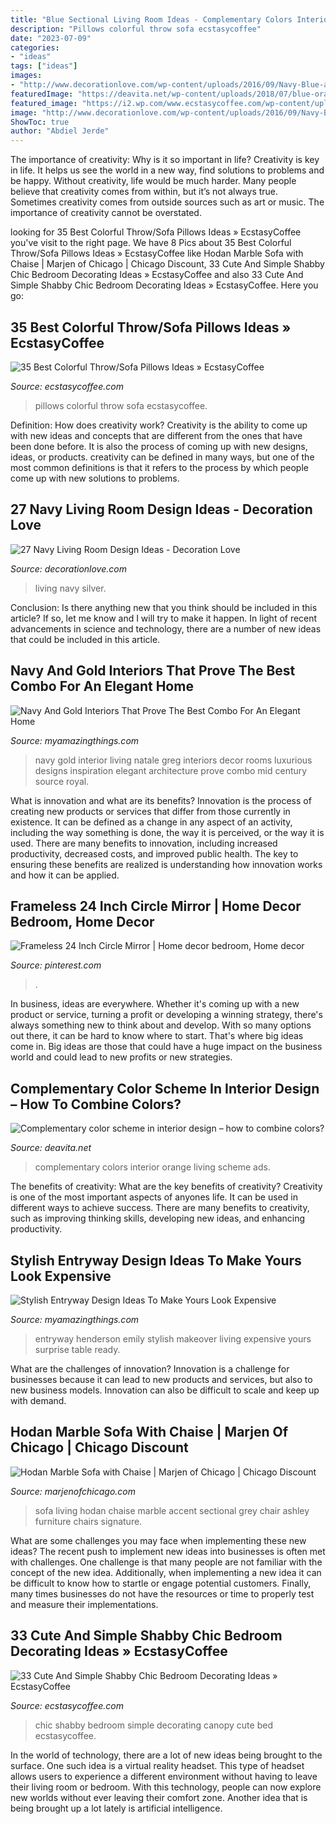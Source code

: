 ```yaml
---
title: "Blue Sectional Living Room Ideas - Complementary Colors Interior Orange Living Scheme Ads"
description: "Pillows colorful throw sofa ecstasycoffee"
date: "2023-07-09"
categories:
- "ideas"
tags: ["ideas"]
images:
- "http://www.decorationlove.com/wp-content/uploads/2016/09/Navy-Blue-and-Silver-Living-Room.jpg"
featuredImage: "https://deavita.net/wp-content/uploads/2018/07/blue-orange-complementary-colors-ideas-eclectic-living-room.jpg"
featured_image: "https://i2.wp.com/www.ecstasycoffee.com/wp-content/uploads/2016/08/Shabby-Chic-Kids-Bedroom-With-A-Canopy-Bed.jpg"
image: "http://www.decorationlove.com/wp-content/uploads/2016/09/Navy-Blue-and-Silver-Living-Room.jpg"
ShowToc: true
author: "Abdiel Jerde"
---
```



The importance of creativity: Why is it so important in life?
Creativity is key in life. It helps us see the world in a new way, find solutions to problems and be happy. Without creativity, life would be much harder. Many people believe that creativity comes from within, but it’s not always true. Sometimes creativity comes from outside sources such as art or music. The importance of creativity cannot be overstated.

	

		
looking for 35 Best Colorful Throw/Sofa Pillows Ideas » EcstasyCoffee you've visit to the right page. We have 8 Pics about 35 Best Colorful Throw/Sofa Pillows Ideas » EcstasyCoffee like Hodan Marble Sofa with Chaise | Marjen of Chicago | Chicago Discount, 33 Cute And Simple Shabby Chic Bedroom Decorating Ideas » EcstasyCoffee and also 33 Cute And Simple Shabby Chic Bedroom Decorating Ideas » EcstasyCoffee. Here you go:
		
    
## 35 Best Colorful Throw/Sofa Pillows Ideas » EcstasyCoffee

<img loading=lazy src="https://i0.wp.com/www.ecstasycoffee.com/wp-content/uploads/2016/10/Colorful-Throw-Pillows-33.jpg" onerror="this.onerror=null;this.src='https://tse1.mm.bing.net/th?id=OIP.hZC3L2e6f7DnzlKvRk6BHgHaLI&amp;pid=15.1';" alt="35 Best Colorful Throw/Sofa Pillows Ideas » EcstasyCoffee">

_Source: ecstasycoffee.com_

>pillows colorful throw sofa ecstasycoffee. 

	

Definition: How does creativity work?
Creativity is the ability to come up with new ideas and concepts that are different from the ones that have been done before. It is also the process of coming up with new designs, ideas, or products. creativity can be defined in many ways, but one of the most common definitions is that it refers to the process by which people come up with new solutions to problems.

    
## 27 Navy Living Room Design Ideas - Decoration Love

<img loading=lazy src="http://www.decorationlove.com/wp-content/uploads/2016/09/Navy-Blue-and-Silver-Living-Room.jpg" onerror="this.onerror=null;this.src='https://tse1.mm.bing.net/th?id=OIP.QJE_7JLGRIHV-C3b2BGUCwHaKy&amp;pid=15.1';" alt="27 Navy Living Room Design Ideas - Decoration Love">

_Source: decorationlove.com_

>living navy silver. 

	

Conclusion: Is there anything new that you think should be included in this article? If so, let me know and I will try to make it happen.
In light of recent advancements in science and technology, there are a number of new ideas that could be included in this article.

    
## Navy And Gold Interiors That Prove The Best Combo For An Elegant Home

<img loading=lazy src="http://myamazingthings.com/wp-content/uploads/2017/10/navy-gold-interior-12-.jpg" onerror="this.onerror=null;this.src='https://tse4.mm.bing.net/th?id=OIP.00QOHlg7Vb_FuM_HIr57eQHaJ3&amp;pid=15.1';" alt="Navy And Gold Interiors That Prove The Best Combo For An Elegant Home">

_Source: myamazingthings.com_

>navy gold interior living natale greg interiors decor rooms luxurious designs inspiration elegant architecture prove combo mid century source royal. 

	

What is innovation and what are its benefits?
Innovation is the process of creating new products or services that differ from those currently in existence. It can be defined as a change in any aspect of an activity, including the way something is done, the way it is perceived, or the way it is used. 
There are many benefits to innovation, including increased productivity, decreased costs, and improved public health. The key to ensuring these benefits are realized is understanding how innovation works and how it can be applied.

    
## Frameless 24 Inch Circle Mirror | Home Decor Bedroom, Home Decor

<img loading=lazy src="https://i.pinimg.com/736x/bd/5d/a1/bd5da155d00251d30d46f482cb7baa76.jpg" onerror="this.onerror=null;this.src='https://tse2.mm.bing.net/th?id=OIP.BVTNVPOwW-KEzC6ivaU9jAHaLH&amp;pid=15.1';" alt="Frameless 24 Inch Circle Mirror | Home decor bedroom, Home decor">

_Source: pinterest.com_

>. 

	

In business, ideas are everywhere. Whether it's coming up with a new product or service, turning a profit or developing a winning strategy, there's always something new to think about and develop. With so many options out there, it can be hard to know where to start. That's where big ideas come in. Big ideas are those that could have a huge impact on the business world and could lead to new profits or new strategies.

    
## Complementary Color Scheme In Interior Design – How To Combine Colors?

<img loading=lazy src="https://deavita.net/wp-content/uploads/2018/07/blue-orange-complementary-colors-ideas-eclectic-living-room.jpg" onerror="this.onerror=null;this.src='https://tse4.mm.bing.net/th?id=OIP.2pA9oXVcX7jkA6HZbDpFXQHaJZ&amp;pid=15.1';" alt="Complementary color scheme in interior design – how to combine colors?">

_Source: deavita.net_

>complementary colors interior orange living scheme ads. 

	

The benefits of creativity: What are the key benefits of creativity?
Creativity is one of the most important aspects of anyones life. It can be used in different ways to achieve success. There are many benefits to creativity, such as improving thinking skills, developing new ideas, and enhancing productivity.

    
## Stylish Entryway Design Ideas To Make Yours Look Expensive

<img loading=lazy src="https://myamazingthings.com/wp-content/uploads/2017/08/entryway-ideas-5.jpg" onerror="this.onerror=null;this.src='https://tse1.mm.bing.net/th?id=OIP.Z70zEedW5ufZu1yg3yQxlQHaLb&amp;pid=15.1';" alt="Stylish Entryway Design Ideas To Make Yours Look Expensive">

_Source: myamazingthings.com_

>entryway henderson emily stylish makeover living expensive yours surprise table ready. 

	

What are the challenges of innovation?
Innovation is a challenge for businesses because it can lead to new products and services, but also to new business models. Innovation can also be difficult to scale and keep up with demand.

    
## Hodan Marble Sofa With Chaise | Marjen Of Chicago | Chicago Discount

<img loading=lazy src="https://www.marjenofchicago.com/sites/default/files/79700-18-21-11-T-C.jpg" onerror="this.onerror=null;this.src='https://tse2.mm.bing.net/th?id=OIP.dspQwRbOtvH-um-l6Zc44AHaF7&amp;pid=15.1';" alt="Hodan Marble Sofa with Chaise | Marjen of Chicago | Chicago Discount">

_Source: marjenofchicago.com_

>sofa living hodan chaise marble accent sectional grey chair ashley furniture chairs signature. 

	

What are some challenges you may face when implementing these new ideas?
The recent push to implement new ideas into businesses is often met with challenges. One challenge is that many people are not familiar with the concept of the new idea. Additionally, when implementing a new idea it can be difficult to know how to startle or engage potential customers. Finally, many times businesses do not have the resources or time to properly test and measure their implementations.

    
## 33 Cute And Simple Shabby Chic Bedroom Decorating Ideas » EcstasyCoffee

<img loading=lazy src="https://i2.wp.com/www.ecstasycoffee.com/wp-content/uploads/2016/08/Shabby-Chic-Kids-Bedroom-With-A-Canopy-Bed.jpg" onerror="this.onerror=null;this.src='https://tse3.mm.bing.net/th?id=OIP.oVXacVJx3FoYQ5XCMhbWGAHaJ4&amp;pid=15.1';" alt="33 Cute And Simple Shabby Chic Bedroom Decorating Ideas » EcstasyCoffee">

_Source: ecstasycoffee.com_

>chic shabby bedroom simple decorating canopy cute bed ecstasycoffee. 

	

In the world of technology, there are a lot of new ideas being brought to the surface. One such idea is a virtual reality headset. This type of headset allows users to experience a different environment without having to leave their living room or bedroom. With this technology, people can now explore new worlds without ever leaving their comfort zone. Another idea that is being brought up a lot lately is artificial intelligence.


